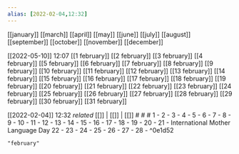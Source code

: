 ```yaml
---
alias: [2022-02-04,12:32]
---
```

[[january]] [[march]] [[april]] [[may]] [[june]] [[july]] [[august]] [[september]] [[october]] [[november]] [[december]]

[[2022-05-10]] 12:07
[[1 february]]
[[2 february]]
[[3 february]]
[[4 february]]
[[5 february]]
[[6 february]]
[[7 february]]
[[8 february]]
[[9 february]]
[[10 february]]
[[11 february]]
[[12 february]]
[[13 february]]
[[14 february]]
[[15 february]]
[[16 february]]
[[17 february]]
[[18 february]]
[[19 february]]
[[20 february]]
[[21 february]]
[[22 february]]
[[23 february]]
[[24 february]]
[[25 february]]
[[26 february]]
[[27 february]]
[[28 february]]
[[29 february]]
[[30 february]]
[[31 february]]

[[2022-02-04]] 12:32 _related_ [[]] | [[]] | [[]] # # #
1 - 
2 - 
3 - 
4 - 
5 - 
6 - 
7 - 
8 - 
9 - 
10 - 
11 - 
12 - 
13 - 
14 - 
15 - 
16 - 
17 - 
18 - 
19 - 
20 - 
21 - International Mother Language Day
22 - 
23 - 
24 - 
25 - 
26 - 
27 - 
28 -  ^0e1d52
```query
"february"
```